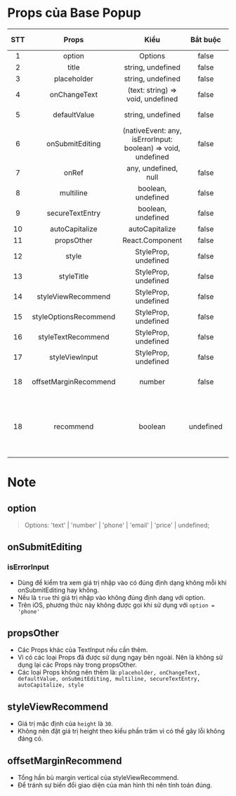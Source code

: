 # Props của Base Popup
| STT | Props | Kiểu | Bắt buộc | Mô tả | Giá trị mặc định
| :----:|:-------------:|:---------:|:-----------:|:------------------:|:------------------:|
| 1 | option | Options | false | options TextInput | text |
| 2 | title | string, undefined | false | title above TextInput | undefined |
| 3 | placeholder | string, undefined | false | placeholder TextInput | undefined |
| 4 | onChangeText | (text: string) => void, undefined | false | onChangeText TextInput | undefined |
| 5 | defaultValue | string, undefined | false | defaultValue TextInput | undefined |
| 6 | onSubmitEditing | (nativeEvent: any, isErrorInput: boolean) => void, undefined | false | onSubmitEditing TextInput | undefined |
| 7 | onRef | any, undefined, null | false | ref TextInput | |
| 8 | multiline | boolean, undefined | false | multiline TextInput | undefined |
| 9 | secureTextEntry | boolean, undefined | false | secureTextEntry TextInput | undefined |
| 10 | autoCapitalize | autoCapitalize | false | autoCapitalize | undefined |
| 11 | propsOther | React.Component<TextInputProps> | false | Props other TextInput | undefined |
| 12 | style | StyleProp<ViewStyle>, undefined | false |  style TextInput | undefined |
| 13 | styleTitle | StyleProp<TextStyle>, undefined | false | style title TextInput | undefined |
| 14 | styleViewRecommend | StyleProp<ViewStyle>, undefined | false | style view recommend | undefined |
| 15 | styleOptionsRecommend | StyleProp<ViewStyle>, undefined | false | style options recommend | undefined |
| 16 | styleTextRecommend | StyleProp<TextStyle>, undefined | false | style text recommend | undefined |
| 17 | styleViewInput | StyleProp<ViewStyle>, undefined | false | style view cover TextInput | undefined |
| 18 | offsetMarginRecommend | number | false | sum margin vertical of styleViewRecommend | 0 |
| 18 | recommend | boolean | undefined | false | show options recommend if true. Only used when `option = price` | false |

# Note
## option
> Options: 'text' | 'number' | 'phone' | 'email' | 'price' | undefined;
## onSubmitEditing
### isErrorInput
- Dùng để kiểm tra xem giá trị nhập vào có đúng định dạng không mỗi khi onSubmitEditing hay không.
- Nếu là `true` thì giá trị nhập vào không đúng định dạng với option.
- Trên iOS, phương thức này không được gọi khi sử dụng với `option = 'phone'`
## propsOther
- Các Props khác của TextInput nếu cần thêm.
- Vì có các loại Props đã được sử dụng ngay bên ngoài. Nên là không sử dụng lại các Props này trong propsOther.
- Các loại Props không nên thêm là: `placeholder, onChangeText, defaultValue, onSubmitEditing, multiline, secureTextEntry, autoCapitalize, style`
## styleViewRecommend
- Giá trị mặc định của `height` là `30`.
- Không nên đặt giá trị height theo kiểu phần trăm vì có thể gây lỗi không đáng có.
## offsetMarginRecommend
- Tổng hần bù margin vertical của styleViewRecommend.
- Để tránh sự biến đổi giao diện của màn hình thì nên tính toán đúng.

